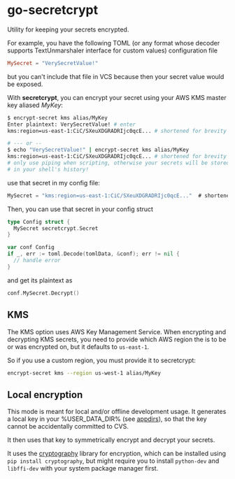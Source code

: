 # go-secretcrypt

Utility for keeping your secrets encrypted.

For example, you have the following TOML (or any format whose decoder supports TextUnmarshaler interface for custom values) configuration file

```toml
MySecret = "VerySecretValue!"
```

but you can't include that file in VCS because then your secret value would be exposed.

With **secretcrypt**, you can encrypt your secret using your AWS KMS master key aliased *MyKey*:

```bash
$ encrypt-secret kms alias/MyKey
Enter plaintext: VerySecretValue! # enter
kms:region=us-east-1:CiC/SXeuXDGRADRIjc0qcE... # shortened for brevity

# --- or --
$ echo "VerySecretValue!" | encrypt-secret kms alias/MyKey
kms:region=us-east-1:CiC/SXeuXDGRADRIjc0qcE... # shortened for brevity
# only use piping when scripting, otherwise your secrets will be stored
# in your shell's history!

```

use that secret in my config file:
```go
MySecret = "kms:region=us-east-1:CiC/SXeuXDGRADRIjc0qcE..."  # shortened for brevity
```

Then, you can use that secret in your config struct
```go
type Config struct {
  MySecret secretcrypt.Secret
}

var conf Config
if _, err := toml.Decode(tomlData, &conf); err != nil {
  // handle error
}
```

and get its plaintext as
```go
conf.MySecret.Decrypt()

```

## KMS
The KMS option uses AWS Key Management Service. When encrypting and decrypting
KMS secrets, you need to provide which AWS region the is to be or was encrypted
on, but it defaults to `us-east-1`.

So if you use a custom region, you must provide it to secretcrypt:

```bash
encrypt-secret kms --region us-west-1 alias/MyKey
```

## Local encryption
This mode is meant for local and/or offline development usage.
It generates a local key in your %USER_DATA_DIR%
(see [appdirs](https://pypi.python.org/pypi/appdirs)), so that the key cannot
be accidentally committed to CVS.

It then uses that key to symmetrically encrypt and decrypt your secrets.

It uses the [cryptography](https://cryptography.io) library for encryption, which
can be installed using `pip install cryptography`, but might require you to install
`python-dev` and `libffi-dev` with your system package manager first.
